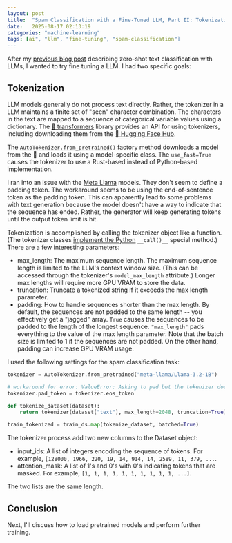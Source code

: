 ```yaml
---
layout: post
title:  "Spam Classification with a Fine-Tuned LLM, Part II: Tokenization"
date:   2025-08-17 02:13:19
categories: "machine-learning"
tags: [ai", "llm", "fine-tuning", "spam-classification"]
---
```


After my [previous blog post](https://rnowling.github.io/machine-learning/2025/08/09/zero-shot-spam-classification.html) describing
zero-shot text classification with LLMs, I wanted to try fine tuning a LLM.  I had two specific goals:

## Tokenization
LLM models generally do not process text directly.  Rather, the tokenizer in a LLM maintains a finite set of "seen" character combination.
The characters in the text are mapped to a sequence of categorical variable values using a dictionary.  The [🤗 transformers](https://huggingface.co/docs/transformers/index)
library provides an API for using tokenizers, including downloading
them from the [🤗 Hugging Face Hub](https://huggingface.co/).

The [`AutoTokenizer.from_pretrained()`](https://huggingface.co/docs/transformers/model_doc/auto#transformers.AutoTokenizer)
factory method downloads a model from the 🤗 and loads it using a model-specific class. The `use_fast=True` causes the tokenizer
to use a Rust-based instead of Python-based implementation.

I ran into an issue with the [Meta Llama](https://www.llama.com/) models.  They don't seem to define a padding token. The workaround
seems to be using the end-of-sentence token as the padding token.  This can apparently lead to some problems with text generation
because the model doesn't have a way to indicate that the sequence has ended.  Rather, the generator will keep generating tokens
until the output token limit is hit.

Tokenization is accomplished by calling the tokenizer object like a function. (The tokenizer classes [implement the Python](https://huggingface.co/docs/transformers/en/main_classes/tokenizer#transformers.PreTrainedTokenizer.__call__)
`__call()__` special method.)  There are a few interesting parameters:

* max_length: The maximum sequence length.  The maximum sequence length is limited to the LLM's context window size. (This can be
  accessed through the tokenizer's `model_max_length` attribute.)  Longer max lengths will require more GPU VRAM to store the data.
* truncation: Truncate a tokenized string if it exceeds the max length parameter.
* padding: How to handle sequences shorter than the max length.  By default, the sequences are not padded to the same length --
  you effectively get a "jagged" array.  `True` causes the sequences to be padded to the length of the longest sequence. `"max_length"`
  pads everything to the value of the max length parameter.  Note that the batch size is limited to 1 if the sequences are not padded.
  On the other hand, padding can increase GPU VRAM usage.

I used the following settings for the spam classification task:

```python
tokenizer = AutoTokenizer.from_pretrained("meta-llama/Llama-3.2-1B")

# workaround for error: ValueError: Asking to pad but the tokenizer does not have a padding token.
tokenizer.pad_token = tokenizer.eos_token

def tokenize_dataset(dataset):
    return tokenizer(dataset["text"], max_length=2048, truncation=True)

train_tokenized = train_ds.map(tokenize_dataset, batched=True)
```

The tokenizer process add two new columns to the Dataset object:

* input_ids: A list of integers encoding the sequence of tokens. For example, `[128000, 1966, 220, 19, 14, 914, 14, 2589, 11, 379, ...`.
* attention_mask: A list of 1's and 0's with 0's indicating tokens that are masked. For example, `[1, 1, 1, 1, 1, 1, 1, 1, 1, 1, ...]`.

The two lists are the same length.

## Conclusion
Next, I'll discuss how to load pretrained models and perform further training.
